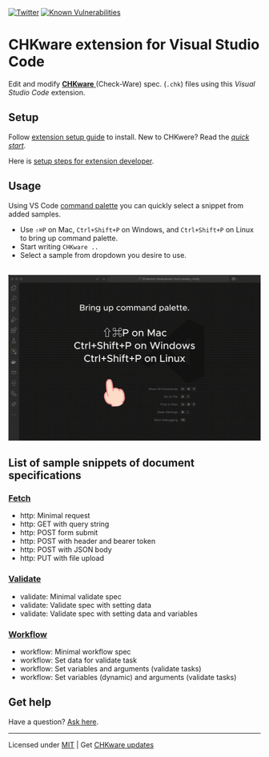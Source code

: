 [![Twitter](https://img.shields.io/twitter/url/https/twitter.com/chkware.svg?style=social&label=Follow%20%40chkware)](https://twitter.com/chkware)
[![Known Vulnerabilities](https://snyk.io/test/github/chkware/vscode-ext/main/badge.svg)](https://snyk.io/test/github/chkware/vscode-ext)

# CHKware extension for Visual Studio Code

Edit and modify [**CHKware** ](https://chkware.com/) (Check-Ware) spec. (`.chk`) files using this _Visual Studio Code_ extension.

## Setup

Follow [extension setup guide](https://chkware.com/docs/setup/setup-ext) to install. New to CHKwere? Read the [_quick start_](https://chkware.com/docs/quick-start).

Here is [setup steps for extension developer](https://chkware.com/docs/setup/setup-ext-dev).

## Usage

Using VS Code [command palette](https://code.visualstudio.com/docs/getstarted/userinterface#_command-palette) you can quickly select a snippet from added samples.

- Use `⇧⌘P` on Mac, `Ctrl+Shift+P` on Windows, and `Ctrl+Shift+P` on Linux to bring up command palette.
- Start writing `CHKware ..`
- Select a sample from dropdown you desire to use. <br><br>

![Preview](./preview-01.gif)

## List of sample snippets of document specifications

### [Fetch](https://chkware.com/docs/examples/http-examples)

- http: Minimal request
- http: GET with query string
- http: POST form submit
- http: POST with header and bearer token
- http: POST with JSON body
- http: PUT with file upload

### [Validate](https://chkware.com/docs/examples/validate-examples)

- validate: Minimal validate spec
- validate: Validate spec with setting data
- validate: Validate spec with setting data and variables

### [Workflow](https://chkware.com/docs/examples/workflow-examples)

- workflow: Minimal workflow spec
- workflow: Set data for validate task
- workflow: Set variables and arguments (validate tasks)
- workflow: Set variables (dynamic) and arguments (validate tasks)

## Get help

Have a question? [Ask here](https://github.com/orgs/chkware/discussions/categories/q-a).

---

Licensed under [MIT](/LICENSE) | Get [CHKware updates](https://chkware.com/blog)
